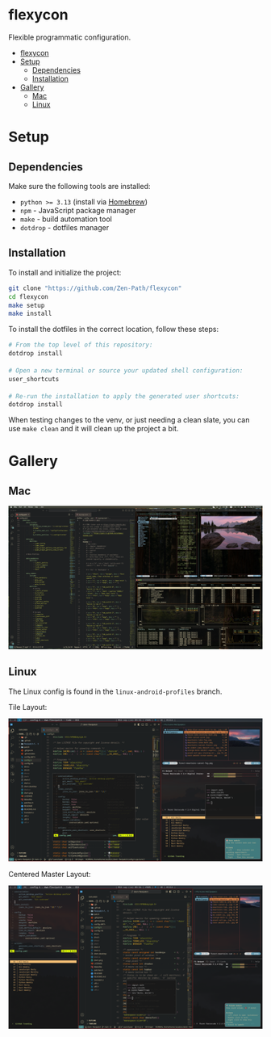 # flexycon

Flexible programmatic configuration.

- [flexycon](#flexycon)
- [Setup](#setup)
    - [Dependencies](#dependencies)
    - [Installation](#installation)
- [Gallery](#gallery)
    - [Mac](#mac)
    - [Linux](#linux)

# Setup

## Dependencies

Make sure the following tools are installed:

- `python >= 3.13` (install via [Homebrew](https://brew.sh))
- `npm` - JavaScript package manager
- `make` - build automation tool
- `dotdrop` - dotfiles manager

## Installation

To install and initialize the project:

```sh
git clone "https://github.com/Zen-Path/flexycon"
cd flexycon
make setup
make install
```

To install the dotfiles in the correct location, follow these steps:

```sh
# From the top level of this repository:
dotdrop install

# Open a new terminal or source your updated shell configuration:
user_shortcuts

# Re-run the installation to apply the generated user shortcuts:
dotdrop install
```

When testing changes to the venv, or just needing a clean slate, you can use `make clean` and it will clean up the project a bit.

# Gallery

## Mac

![Full Screen](./docs/static/mac-full-screen.png "Full Screen")

## Linux

The Linux config is found in the `linux-android-profiles` branch.

Tile Layout:

![Tile Layout](./docs/static/full-screen_tile.png "Tile Layout")

Centered Master Layout:

![Centered Master Layout](./docs/static/full-screen_centered-master.png "Centered Master Layout")
